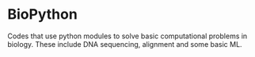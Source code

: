 # BioPython
Codes that use python modules to solve basic computational problems in biology. These include DNA sequencing, alignment and some basic ML.
